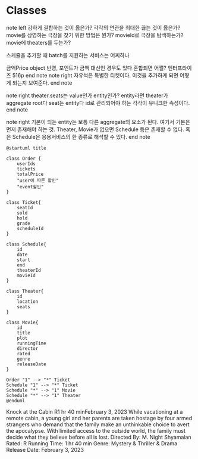 # Classes

note left
강하게 결합하는 것이 옳은가?
각각의 연관을 최대한 끊는 것이 옳은가?
movie를 상영하는 극장을 찾기 위한 방법은 뭔가?
movieId로 극장을 탐색하는가?
movie에 theaters를 두는가?

스케쥴을 추가할 때 batch를 지원하는 서비스는 어찌하나

금액Price object 반영, 포인트가 금액 대신인 경우도 있다 혼합되면 어쩔? 엔터프라이즈 516p
end note
note right
자유석은 특별한 티켓이다.
이것을 추가하게 되면 어떻게 되는지 보여준다.
end note

note right
theater.seats는 value인가 entity인가?
entity라면 theater가 aggregate root다
seat는 entity다 id로 관리되어야 하는 각각이 유니크한 속성이다.
end note

note right
기본이 되는 entity는 보통 다른 aggregate의 요소가 된다.
여기서 기본은 먼저 존재해야 하는 것.
Theater, Movie가 없으면 Schedule 등은 존재할 수 없다.
혹은 Schedule은 응용서비스의 한 종류로 해석할 수 있다.
end note

```plantuml
@startuml title

class Order {
    userIds
    tickets
    totalPrice
    "user에 따른 할인"
    "event할인"
}

class Ticket{
    seatId
    sold
    hold
    grade
    scheduleId
}

class Schedule{
    id
    date
    start
    end
    theaterId
    movieId
}

class Theater{
    id
    location
    seats
}

class Movie{
    id
    title
    plot
    runningTime
    director
    rated
    genre
    releaseDate
}

Order "1" --> "*" Ticket
Schedule "1" --> "*" Ticket
Schedule "*" --> "1" Movie
Schedule "*" --> "1" Theater
@enduml
```

Knock at the Cabin
R1 hr 40 minFebruary 3, 2023
While vacationing at a remote cabin, a young girl and her parents are taken hostage by four armed strangers who demand that the family make an unthinkable choice to avert the apocalypse. With limited access to the outside world, the family must decide what they believe before all is lost.
Directed By:
M. Night Shyamalan
Rated:
R
Running Time:
1 hr 40 min
Genre:
Mystery & Thriller & Drama
Release Date:
February 3, 2023
